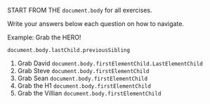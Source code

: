 START FROM THE `document.body` for all exercises.

Write your answers below each question on how to navigate.

Example: Grab the HERO!

`document.body.lastChild.previousSibling`

1. Grab David
   `document.body.firstElementChild.LastElementChild`
2. Grab Steve
   `document.body.firstElementChild`
3. Grab Sean
   `document.body.firstElementChild`
4. Grab the H1
   `document.body.firstElementChild`
5. Grab the Villian
   `document.body.firstElementChild`

